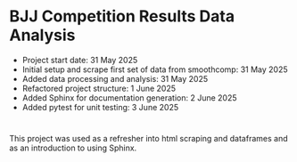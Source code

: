 # BJJ Competition Results Data Analysis
- Project start date: 31 May 2025
- Initial setup and scrape first set of data from smoothcomp: 31 May 2025
- Added data processing and analysis: 31 May 2025
- Refactored project structure: 1 June 2025
- Added Sphinx for documentation generation: 2 June 2025
- Added pytest for unit testing: 3 June 2025
# 

This project was used as a refresher into html scraping and dataframes and as an introduction to using Sphinx.


